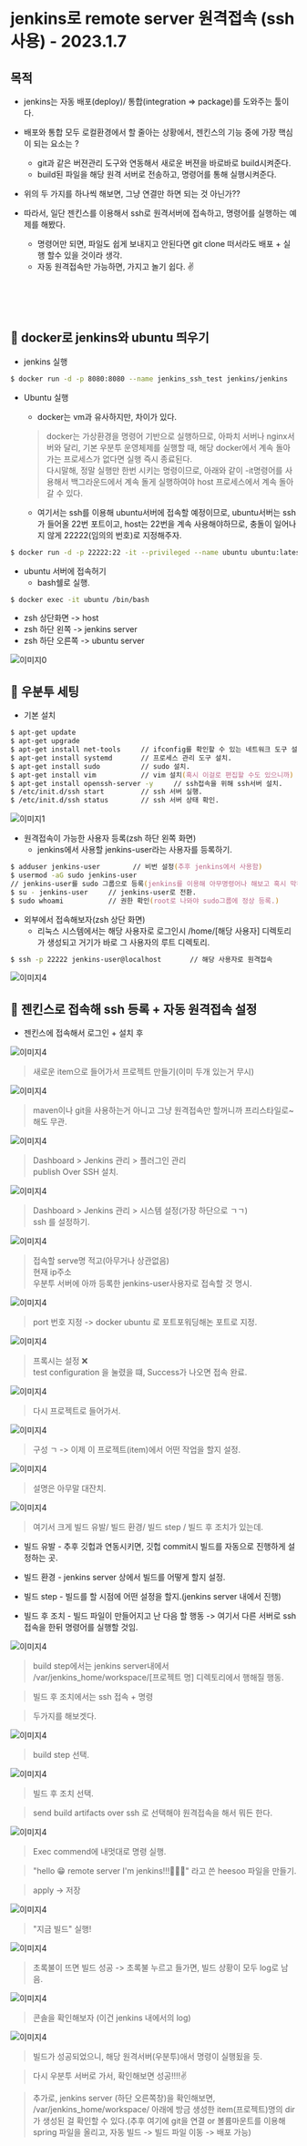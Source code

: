 # jenkins로 remote server 원격접속 (ssh 사용) - 2023.1.7




## 목적

* jenkins는 자동 배포(deploy)/ 통합(integration => package)를 도와주는 툴이다.

* 배포와 통합 모두 로컬환경에서 할 줄아는 상황에서, 젠킨스의 기능 중에 가장 핵심이 되는 요소는 ? 
    - git과 같은 버젼관리 도구와 연동해서 새로운 버젼을 바로바로 build시켜준다.
    - build된 파일을 해당 원격 서버로 전송하고, 명령어를 통해 실행시켜준다.

* 위의 두 가지를 하나씩 해보면, 그냥 연결만 하면 되는 것 아닌가??

* 따라서, 일단 젠킨스를 이용해서 ssh로 원격서버에 접속하고, 명령어를 실행하는 예제를 해봤다.
    - 명령어만 되면, 파일도 쉽게 보내지고 안된다면 git clone 떠서라도 배포 + 실행 할수 있을 것이라 생각.
    - 자동 원격접속만 가능하면, 가지고 놀기 쉽다. ✌️

<br>
<br>
<br>

## 🌈 docker로 jenkins와 ubuntu 띄우기

* jenkins 실행
```zsh
$ docker run -d -p 8080:8080 --name jenkins_ssh_test jenkins/jenkins
```

* Ubuntu 실행
    - docker는 vm과 유사하지만, 차이가 있다.
    > docker는 가상환경을 명령어 기반으로 실행하므로, 아파치 서버나 nginx서버와 달리, 기본 우분투 운영체제를 실행할 때, 해당 docker에서 계속 돌아가는 프로세스가 없다면 실행 즉시 종료된다. <br>
    다시말해, 정말 실행만 한번 시키는 명령이므로, 아래와 같이 -it명령어를 사용해서 백그라운드에서 계속 돌게 실행하여야 host 프로세스에서 계속 돌아갈 수 있다.

    - 여기서는 ssh를 이용해 ubuntu서버에 접속할 예정이므로, ubuntu서버는 ssh가 들어올 22번 포트이고, host는 22번을 계속 사용해야하므로, 충돌이 일어나지 않게 22222(임의의 번호)로 지정해주자.

```zsh
$ docker run -d -p 22222:22 -it --privileged --name ubuntu ubuntu:latest
```

* ubuntu 서버에 접속허기
    - bash쉘로 실행.

```zsh
$ docker exec -it ubuntu /bin/bash
```

* zsh 상단화면 -> host 
* zsh 하단 왼쪽 -> jenkins server
* zsh 하단 오른쪽 -> ubuntu server

![이미지0](../Image/jenkins/0.png)




## 🌈 우분투 세팅

* 기본 설치

```zsh
$ apt-get update
$ apt-get upgrade
$ apt-get install net-tools     // ifconfig를 확인할 수 있는 네트워크 도구 설치.
$ apt-get install systemd       // 프로세스 관리 도구 설치.
$ apt-get install sudo          // sudo 설치.
$ apt-get install vim           // vim 설치(혹시 이걸로 편집할 수도 있으니까) - 설치 안해도 무방.
$ apt-get install openssh-server -y     // ssh접속을 위해 ssh서버 설치.
$ /etc/init.d/ssh start         // ssh 서버 실행.
$ /etc/init.d/ssh status        // ssh 서버 상태 확인.
```

![이미지1](../Image/jenkins/1.png)

* 원격접속이 가능한 사용자 등록(zsh 하단 왼쪽 화면)
    - jenkins에서 사용할 jenkins-user라는 사용자를 등록하기.

```zsh
$ adduser jenkins-user        // 비번 설정(추후 jenkins에서 사용함)
$ usermod -aG sudo jenkins-user       
// jenkins-user를 sudo 그룹으로 등록(jenkins를 이용해 아무명령어나 해보고 혹시 막하는게 없게)
$ su - jenkins-user     // jenkins-user로 전환.
$ sudo whoami           // 권한 확인(root로 나와야 sudo그룹에 정상 등록.)
```

* 외부에서 접속해보자(zsh 상단 화면)    
    - 리눅스 시스템에서는 해당 사용자로 로그인시 /home/[해당 사용자] 디렉토리가 생성되고 거기가 바로 그 사용자의 루트 디렉토리.

```zsh
$ ssh -p 22222 jenkins-user@localhost       // 해당 사용자로 원격접속
```


![이미지4](../Image/jenkins/4.png)



## 🌈 젠킨스로 접속해 ssh 등록 + 자동 원격접속 설정

* 젠킨스에 접속해서 로그인 + 설치 후

![이미지4](../Image/jenkins/5.png)

> 새로운 item으로 들어가서 프로젝트 만들기(이미 두개 있는거 무시)

![이미지4](../Image/jenkins/6.png)

> maven이나 git을 사용하는거 아니고 그냥 원격접속만 할꺼니까 프리스타일로~ 해도 무관.

![이미지4](../Image/jenkins/8.png)
> Dashboard > Jenkins 관리 > 플러그인 관리<br>
> publish Over SSH 설치.

![이미지4](../Image/jenkins/9.png)

> Dashboard > Jenkins 관리 > 시스템 설정(가장 하단으로 ㄱㄱ)<br>
> ssh 를 설정하기.

![이미지4](../Image/jenkins/10.png)

> 접속할 serve명 적고(아무거나 상관없음)<br>
> 현재 ip주소<br>
> 우분투 서버에 아까 등록한 jenkins-user사용자로 접속할 것 명시.

![이미지4](../Image/jenkins/11.png)

> port 번호 지정 -> docker ubuntu 로 포트포워딩해논 포트로 지정.

![이미지4](../Image/jenkins/12.png)

> 프록시는 설정 ❌<br>
> test configuration 을 눌렸을 떄, Success가 나오면 접속 완료.

![이미지4](../Image/jenkins/13.png)

> 다시 프로젝트로 들어가서.

![이미지4](../Image/jenkins/14.png)

> 구성 ㄱ -> 이제 이 프로젝트(item)에서 어떤 작업을 할지 설정.

![이미지4](../Image/jenkins/15.png)

> 설명은 아무말 대잔치.

![이미지4](../Image/jenkins/16.png)

> 여기서 크게 빌드 유발/ 빌드 환경/ 빌드 step / 빌드 후 조치가 있는데.

* 빌드 유발 - 추후 깃헙과 연동시키면, 깃헙 commit시 빌드를 자동으로 진행하게 설정하는 곳.

* 빌드 환경 - jenkins server 상에서 빌드를 어떻게 할지 설정.

* 빌드 step - 빌드를 할 시점에 어떤 설정을 할지.(jenkins server 내에서 진행)

* 빌드 후 조치 - 빌드 파일이 만들어지고 난 다음 할 행동 -> 여기서 다른 서버로 ssh 접속을 한뒤 명령어를 실행할 것임.

![이미지4](../Image/jenkins/17.png)

> build step에서는 jenkins server내에서 /var/jenkins_home/workspace/[프로젝트 명] 디렉토리에서 행해질 행동.

> 빌드 후 조치에서는 ssh 접속 + 명령

> 두가지를 해보겟다.

![이미지4](../Image/jenkins/18.png)

> build step 선택.

![이미지4](../Image/jenkins/19.png)

> 빌드 후 조치 선택.

> send build artifacts over ssh 로 선택해야 원격접속을 해서 뭐든 한다.

![이미지4](../Image/jenkins/20.png)

> Exec commend에 내멋대로 명령 실행.

> "hello 😁 remote server I'm jenkins!!!💁🏻🐳" 라고 쓴 heesoo 파일을 만들기.

> apply -> 저장

![이미지4](../Image/jenkins/21.png)

> "지금 빌드" 실행!

![이미지4](../Image/jenkins/22.png)

> 초록불이 뜨면 빌드 성공 -> 초록불 누르고 들가면, 빌드 상황이 모두 log로 남음.

![이미지4](../Image/jenkins/23.png)

> 콘솔을 확인해보자 (이건 jenkins 내에서의 log)

![이미지4](../Image/jenkins/25.png)

> 빌드가 성공되었으니, 해당 원격서버(우분투)애서 명령이 실행됬을 듯.

> 다시 우분투 서버로 가서, 확인해보면 성공!!!!✌️

> 추가로, jenkins server (하단 오른쪽창)을 확인해보면, 
> /var/jenkins_home/workspace/ 아래에 방금 생성한 item(프로젝트)명의 dir가 생성된 걸 확인할 수 있다.(추후 여기에 git을 연결 or 볼륨마운트를 이용해 spring 파일을 올리고, 자동 빌드 -> 빌드 파일 이동 -> 배포 가능)